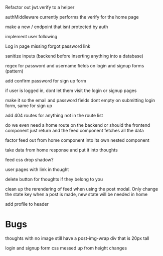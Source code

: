 Refactor out jwt.verify to a helper

authMiddleware currently performs the verify for the home page

make a new / endpoint that isnt protected by auth

implement user following

Log in page missing forgot password link

sanitize inputs (backend before inserting anything into a database)

regex for password and username fields on login and signup forms (pattern)

add confirm password for sign up form

if user is logged in, dont let them visit the login or signup pages

make it so the email and password fields dont empty on submitting login form, same for sign up

add 404 routes for anything not in the route list

do we even need a home route on the backend or should the frontend component just return and the feed component fetches all the data

factor feed out from home component into its own nested component

take data from home response and put it into thoughts

feed css drop shadow?

user pages with link in thought

delete button for thoughts if they belong to you

clean up the rerendering of feed when using the post modal. Only change the state key when a post is made, new state will be needed in home

add profile to header


# Bugs

thoughts with no image still have a post-img-wrap div that is 20px tall

login and signup form css messed up from height changes
